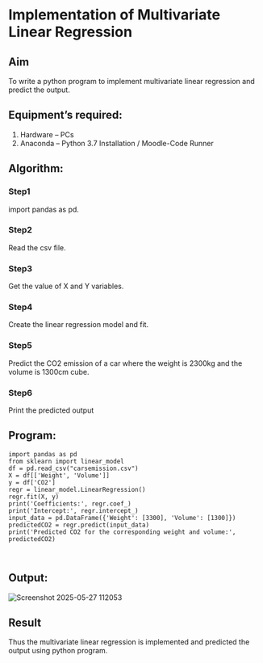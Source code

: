 # Implementation of Multivariate Linear Regression
## Aim
To write a python program to implement multivariate linear regression and predict the output.
## Equipment’s required:
1.	Hardware – PCs
2.	Anaconda – Python 3.7 Installation / Moodle-Code Runner
## Algorithm:
### Step1
import pandas as pd.

### Step2
Read the csv file.

### Step3
Get the value of X and Y variables.

### Step4
Create the linear regression model and fit.

### Step5
Predict the CO2 emission of a car where the weight is 2300kg and the volume is 1300cm cube.

### Step6
Print the predicted output

## Program:
```
import pandas as pd
from sklearn import linear_model
df = pd.read_csv("carsemission.csv")
X = df[['Weight', 'Volume']]
y = df['CO2']
regr = linear_model.LinearRegression()
regr.fit(X, y)
print('Coefficients:', regr.coef_)
print('Intercept:', regr.intercept_)
input_data = pd.DataFrame({'Weight': [3300], 'Volume': [1300]})
predictedCO2 = regr.predict(input_data)
print('Predicted CO2 for the corresponding weight and volume:', predictedCO2)



```
## Output:

![Screenshot 2025-05-27 112053](https://github.com/user-attachments/assets/750bdc58-c757-4021-8994-45089d104469)

## Result
Thus the multivariate linear regression is implemented and predicted the output using python program.
